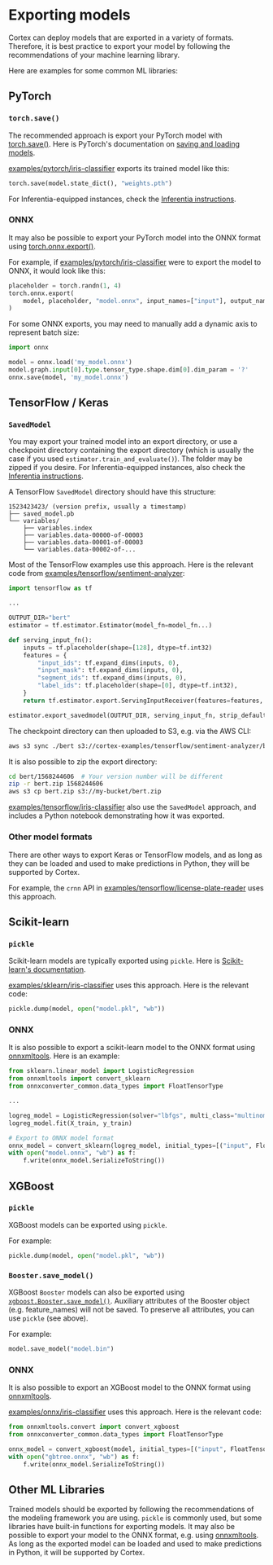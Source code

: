 # Exporting models

Cortex can deploy models that are exported in a variety of formats. Therefore, it is best practice to export your model by following the recommendations of your machine learning library.

Here are examples for some common ML libraries:

## PyTorch

### `torch.save()`

The recommended approach is export your PyTorch model with [torch.save()](https://pytorch.org/docs/stable/torch.html?highlight=save#torch.save). Here is PyTorch's documentation on [saving and loading models](https://pytorch.org/tutorials/beginner/saving_loading_models.html).

<!-- CORTEX_VERSION_MINOR -->
[examples/pytorch/iris-classifier](https://github.com/cortexlabs/cortex/blob/0.23/examples/pytorch/iris-classifier) exports its trained model like this:

```python
torch.save(model.state_dict(), "weights.pth")
```

For Inferentia-equipped instances, check the [Inferentia instructions](inferentia.md#neuron).

### ONNX

It may also be possible to export your PyTorch model into the ONNX format using [torch.onnx.export()](https://pytorch.org/docs/stable/onnx.html#torch.onnx.export).

<!-- CORTEX_VERSION_MINOR -->
For example, if [examples/pytorch/iris-classifier](https://github.com/cortexlabs/cortex/blob/0.23/examples/pytorch/iris-classifier) were to export the model to ONNX, it would look like this:

```python
placeholder = torch.randn(1, 4)
torch.onnx.export(
    model, placeholder, "model.onnx", input_names=["input"], output_names=["species"]
)
```

For some ONNX exports, you may need to manually add a dynamic axis to represent batch size:

```python
import onnx

model = onnx.load('my_model.onnx')
model.graph.input[0].type.tensor_type.shape.dim[0].dim_param = '?'
onnx.save(model, 'my_model.onnx')
```

## TensorFlow / Keras

### `SavedModel`

You may export your trained model into an export directory, or use a checkpoint directory containing the export directory (which is usually the case if you used `estimator.train_and_evaluate()`). The folder may be zipped if you desire. For Inferentia-equipped instances, also check the [Inferentia instructions](inferentia.md#neuron).

A TensorFlow `SavedModel` directory should have this structure:

```text
1523423423/ (version prefix, usually a timestamp)
├── saved_model.pb
└── variables/
    ├── variables.index
    ├── variables.data-00000-of-00003
    ├── variables.data-00001-of-00003
    └── variables.data-00002-of-...
```

<!-- CORTEX_VERSION_MINOR -->
Most of the TensorFlow examples use this approach. Here is the relevant code from [examples/tensorflow/sentiment-analyzer](https://github.com/cortexlabs/cortex/blob/0.23/examples/tensorflow/sentiment-analyzer):

```python
import tensorflow as tf

...

OUTPUT_DIR="bert"
estimator = tf.estimator.Estimator(model_fn=model_fn...)

def serving_input_fn():
    inputs = tf.placeholder(shape=[128], dtype=tf.int32)
    features = {
        "input_ids": tf.expand_dims(inputs, 0),
        "input_mask": tf.expand_dims(inputs, 0),
        "segment_ids": tf.expand_dims(inputs, 0),
        "label_ids": tf.placeholder(shape=[0], dtype=tf.int32),
    }
    return tf.estimator.export.ServingInputReceiver(features=features, receiver_tensors=inputs)

estimator.export_savedmodel(OUTPUT_DIR, serving_input_fn, strip_default_attrs=True)
```

The checkpoint directory can then uploaded to S3, e.g. via the AWS CLI:

```bash
aws s3 sync ./bert s3://cortex-examples/tensorflow/sentiment-analyzer/bert
```

It is also possible to zip the export directory:

```bash
cd bert/1568244606  # Your version number will be different
zip -r bert.zip 1568244606
aws s3 cp bert.zip s3://my-bucket/bert.zip
```

<!-- CORTEX_VERSION_MINOR -->
[examples/tensorflow/iris-classifier](https://github.com/cortexlabs/cortex/blob/0.23/examples/tensorflow/iris-classifier) also use the `SavedModel` approach, and includes a Python notebook demonstrating how it was exported.

### Other model formats

There are other ways to export Keras or TensorFlow models, and as long as they can be loaded and used to make predictions in Python, they will be supported by Cortex.

<!-- CORTEX_VERSION_MINOR -->
For example, the `crnn` API in [examples/tensorflow/license-plate-reader](https://github.com/cortexlabs/cortex/blob/0.23/examples/tensorflow/license-plate-reader) uses this approach.

## Scikit-learn

### `pickle`

Scikit-learn models are typically exported using `pickle`. Here is [Scikit-learn's documentation](https://scikit-learn.org/stable/modules/model_persistence.html).

<!-- CORTEX_VERSION_MINOR -->
[examples/sklearn/iris-classifier](https://github.com/cortexlabs/cortex/blob/0.23/examples/sklearn/iris-classifier) uses this approach. Here is the relevant code:

```python
pickle.dump(model, open("model.pkl", "wb"))
```

### ONNX

It is also possible to export a scikit-learn model to the ONNX format using [onnxmltools](https://github.com/onnx/onnxmltools). Here is an example:

```python
from sklearn.linear_model import LogisticRegression
from onnxmltools import convert_sklearn
from onnxconverter_common.data_types import FloatTensorType

...

logreg_model = LogisticRegression(solver="lbfgs", multi_class="multinomial")
logreg_model.fit(X_train, y_train)

# Export to ONNX model format
onnx_model = convert_sklearn(logreg_model, initial_types=[("input", FloatTensorType([1, 4]))])
with open("model.onnx", "wb") as f:
    f.write(onnx_model.SerializeToString())
```

## XGBoost

### `pickle`

XGBoost models can be exported using `pickle`.

For example:

```python
pickle.dump(model, open("model.pkl", "wb"))
```

### `Booster.save_model()`

XGBoost `Booster` models can also be exported using [`xgboost.Booster.save_model()`](https://xgboost.readthedocs.io/en/latest/python/python_api.html#xgboost.Booster.save_model). Auxiliary attributes of the Booster object (e.g. feature_names) will not be saved. To preserve all attributes, you can use `pickle` (see above).

For example:

```python
model.save_model("model.bin")
```

### ONNX

It is also possible to export an XGBoost model to the ONNX format using [onnxmltools](https://github.com/onnx/onnxmltools).

<!-- CORTEX_VERSION_MINOR -->
[examples/onnx/iris-classifier](https://github.com/cortexlabs/cortex/blob/0.23/examples/onnx/iris-classifier) uses this approach. Here is the relevant code:

```python
from onnxmltools.convert import convert_xgboost
from onnxconverter_common.data_types import FloatTensorType

onnx_model = convert_xgboost(model, initial_types=[("input", FloatTensorType([1, 4]))])
with open("gbtree.onnx", "wb") as f:
    f.write(onnx_model.SerializeToString())
```

## Other ML Libraries

Trained models should be exported by following the recommendations of the modeling framework you are using. `pickle` is commonly used, but some libraries have built-in functions for exporting models. It may also be possible to export your model to the ONNX format, e.g. using [onnxmltools](https://github.com/onnx/onnxmltools). As long as the exported model can be loaded and used to make predictions in Python, it will be supported by Cortex.
